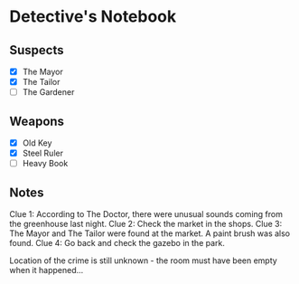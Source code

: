 # Detective's Notebook

## Suspects
- [X] The Mayor
- [X] The Tailor
- [ ] The Gardener

## Weapons
- [X] Old Key
- [X] Steel Ruler
- [ ] Heavy Book

## Notes
Clue 1: According to The Doctor, there were unusual sounds coming from the greenhouse last night.
Clue 2: Check the market in the shops.
Clue 3: The Mayor and The Tailor were found at the market. A paint brush was also found.
Clue 4: Go back and check the gazebo in the park.

Location of the crime is still unknown - the room must have been empty when it happened...
